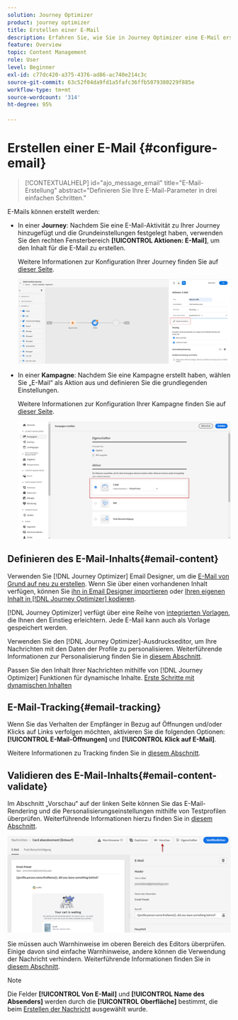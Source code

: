 ```yaml
---
solution: Journey Optimizer
product: journey optimizer
title: Erstellen einer E-Mail
description: Erfahren Sie, wie Sie in Journey Optimizer eine E-Mail erstellen.
feature: Overview
topic: Content Management
role: User
level: Beginner
exl-id: c77dc420-a375-4376-ad86-ac740e214c3c
source-git-commit: 63c52f04da9fd1a5fafc36ffb5079380229f885e
workflow-type: tm+mt
source-wordcount: '314'
ht-degree: 95%

---
```


# Erstellen einer E-Mail {#configure-email}

>[!CONTEXTUALHELP]
>id="ajo_message_email"
>title="E-Mail-Erstellung"
>abstract="Definieren Sie Ihre E-Mail-Parameter in drei einfachen Schritten."

E-Mails können erstellt werden:

* In einer **Journey**: Nachdem Sie eine E-Mail-Aktivität zu Ihrer Journey hinzugefügt und die Grundeinstellungen festgelegt haben, verwenden Sie den rechten Fensterbereich **[!UICONTROL Aktionen: E-Mail]**, um den Inhalt für die E-Mail zu erstellen.

   Weitere Informationen zur Konfiguration Ihrer Journey finden Sie auf [dieser Seite](../building-journeys/journey-gs.md).

   ![](assets/email-edit-content.png)

* In einer **Kampagne**: Nachdem Sie eine Kampagne erstellt haben, wählen Sie „E-Mail“ als Aktion aus und definieren Sie die grundlegenden Einstellungen.

   Weitere Informationen zur Konfiguration Ihrer Kampagne finden Sie auf [dieser Seite](../campaigns/create-campaign.md#configure).

   ![](assets/email_campaign.png)

## Definieren des E-Mail-Inhalts{#email-content}

Verwenden Sie [!DNL Journey Optimizer] Email Designer, um die [E-Mail von Grund auf neu zu erstellen](../design/create-email-content.md). Wenn Sie über einen vorhandenen Inhalt verfügen, können Sie [ihn in Email Designer importieren](../design/existing-content.md) oder [Ihren eigenen Inhalt in [!DNL Journey Optimizer] kodieren](../design/code-content.md).

[!DNL Journey Optimizer] verfügt über eine Reihe von [integrierten Vorlagen](../design/email-templates.md), die Ihnen den Einstieg erleichtern. Jede E-Mail kann auch als Vorlage gespeichert werden.

Verwenden Sie den [!DNL Journey Optimizer]-Ausdruckseditor, um Ihre Nachrichten mit den Daten der Profile zu personalisieren. Weiterführende Informationen zur Personalisierung finden Sie in [diesem Abschnitt](../personalization/personalize.md).

Passen Sie den Inhalt Ihrer Nachrichten mithilfe von [!DNL Journey Optimizer] Funktionen für dynamische Inhalte. [Erste Schritte mit dynamischen Inhalten](../personalization/get-started-dynamic-content.md)

## E-Mail-Tracking{#email-tracking}

Wenn Sie das Verhalten der Empfänger in Bezug auf Öffnungen und/oder Klicks auf Links verfolgen möchten, aktivieren Sie die folgenden Optionen: **[!UICONTROL E-Mail-Öffnungen]** und **[!UICONTROL Klick auf E-Mail]**.

Weitere Informationen zu Tracking finden Sie in [diesem Abschnitt](../design/message-tracking.md).

## Validieren des E-Mail-Inhalts{#email-content-validate}

Im Abschnitt „Vorschau“ auf der linken Seite können Sie das E-Mail-Rendering und die Personalisierungseinstellungen mithilfe von Testprofilen überprüfen. Weiterführende Informationen hierzu finden Sie in [diesem Abschnitt](../design/preview.md).

![](assets/messages-simple-preview.png)


Sie müssen auch Warnhinweise im oberen Bereich des Editors überprüfen.  Einige davon sind einfache Warnhinweise, andere können die Verwendung der Nachricht verhindern. Weiterführende Informationen finden Sie in [diesem Abschnitt](alerts.md).


>[!NOTE]
>
>Die Felder **[!UICONTROL Von E-Mail]** und **[!UICONTROL Name des Absenders]** werden durch die **[!UICONTROL Oberfläche]** bestimmt, die beim [Erstellen der Nachricht](get-started-content.md) ausgewählt wurde.

